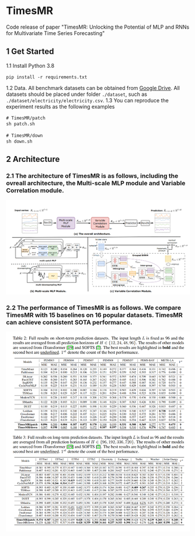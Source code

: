 # TimesMR
Code release of paper "TimesMR: Unlocking the Potential of MLP and RNNs for Multivariate Time Series Forecasting"

## 1 Get Started

1.1 Install Python 3.8
```
pip install -r requirements.txt
```

1.2 Data. All benchmark datasets can be obtained from [Google Drive](https://drive.google.com/drive/folders/13Cg1KYOlzM5C7K8gK8NfC-F3EYxkM3D2). All datasets should be placed under folder `./dataset`, such as `./dataset/electricity/electricity.csv`.
1.3 You can reproduce the experiment results as the following examples
```
# TimesMR/patch
sh patch.sh

# TimesMR/down
sh down.sh
```

## 2 Architecture
### 2.1 The architecture of TimesMR is as follows, including the ovreall architecture, the Multi-scale MLP module and Variable Correlation module. 
<div align="center"> 
  <img src="figure/architecture.png" alt="the architecture of TimesMR">
</div>


### 2.2 The performance of TimesMR is as follows. We compare TimesMR with 15 baselines on 16 popular datasets. TimesMR can achieve consistent SOTA performance.
<div align="center"> 
  <img src="figure/performance.png" alt="the performance of TimesMR">
</div>

